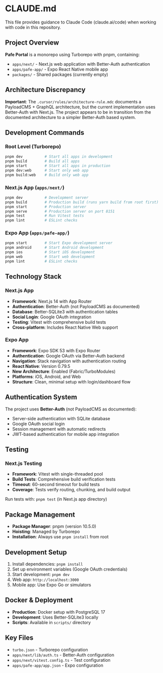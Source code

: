 # CLAUDE.md

This file provides guidance to Claude Code (claude.ai/code) when working with code in this repository.

## Project Overview

**Pafe Portal** is a monorepo using Turborepo with pnpm, containing:
- `apps/next/` - Next.js web application with Better-Auth authentication
- `apps/pafe-app/` - Expo React Native mobile app
- `packages/` - Shared packages (currently empty)

## Architecture Discrepancy

**Important**: The `.cursor/rules/architecture-rule.mdc` documents a PayloadCMS + GraphQL architecture, but the current implementation uses Better-Auth with Next.js. The project appears to be in transition from the documented architecture to a simpler Better-Auth based system.

## Development Commands

### Root Level (Turborepo)
```bash
pnpm dev          # Start all apps in development
pnpm build        # Build all apps
pnpm start        # Start all apps in production
pnpm dev:web      # Start only web app
pnpm build:web    # Build only web app
```

### Next.js App (`apps/next/`)
```bash
pnpm dev          # Development server
pnpm build        # Production build (runs yarn build from root first)
pnpm start        # Production server
pnpm serve        # Production server on port 8151
pnpm test         # Run Vitest tests
pnpm lint         # ESLint checks
```

### Expo App (`apps/pafe-app/`)
```bash
pnpm start        # Start Expo development server
pnpm android      # Start Android development
pnpm ios          # Start iOS development
pnpm web          # Start web development
pnpm lint         # ESLint checks
```

## Technology Stack

### Next.js App
- **Framework**: Next.js 14 with App Router
- **Authentication**: Better-Auth (not PayloadCMS as documented)
- **Database**: Better-SQLite3 with authentication tables
- **Social Login**: Google OAuth integration
- **Testing**: Vitest with comprehensive build tests
- **Cross-platform**: Includes React Native Web support

### Expo App
- **Framework**: Expo SDK 53 with Expo Router
- **Authentication**: Google OAuth via Better-Auth backend
- **Navigation**: Stack navigation with authentication routing
- **React Native**: Version 0.79.5
- **New Architecture**: Enabled (Fabric/TurboModules)
- **Platforms**: iOS, Android, and Web
- **Structure**: Clean, minimal setup with login/dashboard flow

## Authentication System

The project uses **Better-Auth** (not PayloadCMS as documented):
- Server-side authentication with SQLite database
- Google OAuth social login
- Session management with automatic redirects
- JWT-based authentication for mobile app integration

## Testing

### Next.js Testing
- **Framework**: Vitest with single-threaded pool
- **Build Tests**: Comprehensive build verification tests
- **Timeout**: 60-second timeout for build tests
- **Coverage**: Tests verify routing, chunking, and build output

Run tests with: `pnpm test` (in Next.js app directory)

## Package Management

- **Package Manager**: pnpm (version 10.5.0)
- **Hoisting**: Managed by Turborepo
- **Installation**: Always use `pnpm install` from root

## Development Setup

1. Install dependencies: `pnpm install`
2. Set up environment variables (Google OAuth credentials)
3. Start development: `pnpm dev`
4. Web app: `http://localhost:3000`
5. Mobile app: Use Expo Go or simulators

## Docker & Deployment

- **Production**: Docker setup with PostgreSQL 17
- **Development**: Uses Better-SQLite3 locally
- **Scripts**: Available in `scripts/` directory

## Key Files

- `turbo.json` - Turborepo configuration
- `apps/next/lib/auth.ts` - Better-Auth configuration
- `apps/next/vitest.config.ts` - Test configuration
- `apps/pafe-app/app.json` - Expo configuration